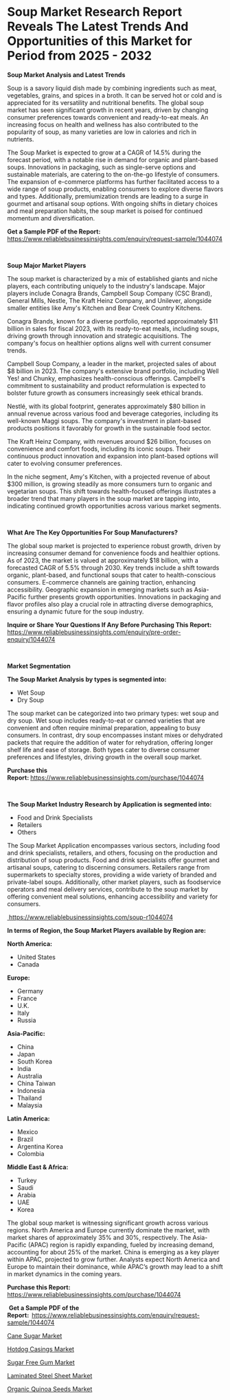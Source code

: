 <p><h1>Soup Market Research Report Reveals The Latest Trends And Opportunities of this Market for Period from 2025 - 2032</h1></p><p><strong>Soup Market Analysis and Latest Trends</strong></p>
<p><p>Soup is a savory liquid dish made by combining ingredients such as meat, vegetables, grains, and spices in a broth. It can be served hot or cold and is appreciated for its versatility and nutritional benefits. The global soup market has seen significant growth in recent years, driven by changing consumer preferences towards convenient and ready-to-eat meals. An increasing focus on health and wellness has also contributed to the popularity of soup, as many varieties are low in calories and rich in nutrients.</p><p>The Soup Market is expected to grow at a CAGR of 14.5% during the forecast period, with a notable rise in demand for organic and plant-based soups. Innovations in packaging, such as single-serve options and sustainable materials, are catering to the on-the-go lifestyle of consumers. The expansion of e-commerce platforms has further facilitated access to a wide range of soup products, enabling consumers to explore diverse flavors and types. Additionally, premiumization trends are leading to a surge in gourmet and artisanal soup options. With ongoing shifts in dietary choices and meal preparation habits, the soup market is poised for continued momentum and diversification.</p></p>
<p><strong>Get a Sample PDF of the Report:&nbsp;</strong> <a href="https://www.reliablebusinessinsights.com/enquiry/request-sample/1044074?utm_campaign=116&utm_medium=2&utm_source=Github&utm_content=ia&utm_term=14022025&utm_id=soup">https://www.reliablebusinessinsights.com/enquiry/request-sample/1044074</a></p>
<p>&nbsp;</p>
<p><strong>Soup Major Market Players</strong></p>
<p><p>The soup market is characterized by a mix of established giants and niche players, each contributing uniquely to the industry's landscape. Major players include Conagra Brands, Campbell Soup Company (CSC Brand), General Mills, Nestle, The Kraft Heinz Company, and Unilever, alongside smaller entities like Amy's Kitchen and Bear Creek Country Kitchens.</p><p>Conagra Brands, known for a diverse portfolio, reported approximately $11 billion in sales for fiscal 2023, with its ready-to-eat meals, including soups, driving growth through innovation and strategic acquisitions. The company's focus on healthier options aligns well with current consumer trends.</p><p>Campbell Soup Company, a leader in the market, projected sales of about $8 billion in 2023. The company's extensive brand portfolio, including Well Yes! and Chunky, emphasizes health-conscious offerings. Campbell's commitment to sustainability and product reformulation is expected to bolster future growth as consumers increasingly seek ethical brands.</p><p>Nestlé, with its global footprint, generates approximately $80 billion in annual revenue across various food and beverage categories, including its well-known Maggi soups. The company's investment in plant-based products positions it favorably for growth in the sustainable food sector.</p><p>The Kraft Heinz Company, with revenues around $26 billion, focuses on convenience and comfort foods, including its iconic soups. Their continuous product innovation and expansion into plant-based options will cater to evolving consumer preferences.</p><p>In the niche segment, Amy's Kitchen, with a projected revenue of about $300 million, is growing steadily as more consumers turn to organic and vegetarian soups. This shift towards health-focused offerings illustrates a broader trend that many players in the soup market are tapping into, indicating continued growth opportunities across various market segments.</p></p>
<p>&nbsp;</p>
<p><strong>What Are The Key Opportunities For Soup Manufacturers?</strong></p>
<p><p>The global soup market is projected to experience robust growth, driven by increasing consumer demand for convenience foods and healthier options. As of 2023, the market is valued at approximately $18 billion, with a forecasted CAGR of 5.5% through 2030. Key trends include a shift towards organic, plant-based, and functional soups that cater to health-conscious consumers. E-commerce channels are gaining traction, enhancing accessibility. Geographic expansion in emerging markets such as Asia-Pacific further presents growth opportunities. Innovations in packaging and flavor profiles also play a crucial role in attracting diverse demographics, ensuring a dynamic future for the soup industry.</p></p>
<p><strong>Inquire or Share Your Questions If Any Before Purchasing This Report:</strong> <a href="https://www.reliablebusinessinsights.com/enquiry/pre-order-enquiry/1044074?utm_campaign=116&utm_medium=2&utm_source=Github&utm_content=ia&utm_term=14022025&utm_id=soup">https://www.reliablebusinessinsights.com/enquiry/pre-order-enquiry/1044074</a></p>
<p>&nbsp;</p>
<p><strong>Market Segmentation</strong></p>
<p><strong>The Soup Market Analysis by types is segmented into:</strong></p>
<p><ul><li>Wet Soup</li><li>Dry Soup</li></ul></p>
<p><p>The soup market can be categorized into two primary types: wet soup and dry soup. Wet soup includes ready-to-eat or canned varieties that are convenient and often require minimal preparation, appealing to busy consumers. In contrast, dry soup encompasses instant mixes or dehydrated packets that require the addition of water for rehydration, offering longer shelf life and ease of storage. Both types cater to diverse consumer preferences and lifestyles, driving growth in the overall soup market.</p></p>
<p><strong>Purchase this Report:&nbsp;</strong><a href="https://www.reliablebusinessinsights.com/purchase/1044074?utm_campaign=116&utm_medium=2&utm_source=Github&utm_content=ia&utm_term=14022025&utm_id=soup">https://www.reliablebusinessinsights.com/purchase/1044074</a></p>
<p>&nbsp;</p>
<p><strong>The Soup Market Industry Research by Application is segmented into:</strong></p>
<p><ul><li>Food and Drink Specialists</li><li>Retailers</li><li>Others</li></ul></p>
<p><p>The Soup Market Application encompasses various sectors, including food and drink specialists, retailers, and others, focusing on the production and distribution of soup products. Food and drink specialists offer gourmet and artisanal soups, catering to discerning consumers. Retailers range from supermarkets to specialty stores, providing a wide variety of branded and private-label soups. Additionally, other market players, such as foodservice operators and meal delivery services, contribute to the soup market by offering convenient meal solutions, enhancing accessibility and variety for consumers.</p></p>
<p><a href="https://www.reliablebusinessinsights.com/soup-r1044074?utm_campaign=116&utm_medium=2&utm_source=Github&utm_content=ia&utm_term=14022025&utm_id=soup">&nbsp;https://www.reliablebusinessinsights.com/soup-r1044074</a></p>
<p><strong>In terms of Region, the Soup Market Players available by Region are:</strong></p>
<p>
    <p> <strong> North America: </strong>
        <ul>
            <li>United States</li>
            <li>Canada</li>
        </ul>
        </p> 
    <p> <strong> Europe: </strong>
        <ul>
            <li>Germany</li>
            <li>France</li>
            <li>U.K.</li>
            <li>Italy</li>
            <li>Russia</li>
        </ul>
        </p> 
    <p> <strong> Asia-Pacific: </strong>
        <ul>
            <li>China</li>
            <li>Japan</li>
            <li>South Korea</li>
            <li>India</li>
            <li>Australia</li>
            <li>China Taiwan</li>
            <li>Indonesia</li>
            <li>Thailand</li>
            <li>Malaysia</li>
        </ul>
        </p> 
    <p> <strong> Latin America: </strong>
        <ul>
            <li>Mexico</li>
            <li>Brazil</li>
            <li>Argentina Korea</li>
            <li>Colombia</li>
        </ul>
        </p> 
    <p> <strong> Middle East & Africa: </strong>
        <ul>
            <li>Turkey</li>
            <li>Saudi</li>
            <li>Arabia</li>
            <li>UAE</li>
            <li>Korea</li>
        </ul>
    </p>
    </p>
<p><p>The global soup market is witnessing significant growth across various regions. North America and Europe currently dominate the market, with market shares of approximately 35% and 30%, respectively. The Asia-Pacific (APAC) region is rapidly expanding, fueled by increasing demand, accounting for about 25% of the market. China is emerging as a key player within APAC, projected to grow further. Analysts expect North America and Europe to maintain their dominance, while APAC’s growth may lead to a shift in market dynamics in the coming years.</p></p>
<p><strong>Purchase this Report: </strong><a href="https://www.reliablebusinessinsights.com/purchase/1044074?utm_campaign=116&utm_medium=2&utm_source=Github&utm_content=ia&utm_term=14022025&utm_id=soup">https://www.reliablebusinessinsights.com/purchase/1044074</a></p>
<p>&nbsp;<strong>Get a Sample PDF of the Report:&nbsp;&nbsp;</strong><a href="https://www.reliablebusinessinsights.com/enquiry/request-sample/1044074?utm_campaign=116&utm_medium=2&utm_source=Github&utm_content=ia&utm_term=14022025&utm_id=soup">https://www.reliablebusinessinsights.com/enquiry/request-sample/1044074</a></p>
<p><strong></strong></p>
<p><p><a href="https://github.com/lateshab69/Market-Research-Report-List-1/blob/main/cane-sugar-market.md?utm_campaign=116&utm_medium=2&utm_source=Github&utm_content=ia&utm_term=14022025&utm_id=soup">Cane Sugar Market</a></p><p><a href="https://github.com/hedbomkrahe/Market-Research-Report-List-1/blob/main/hotdog-casings-market.md?utm_campaign=116&utm_medium=2&utm_source=Github&utm_content=ia&utm_term=14022025&utm_id=soup">Hotdog Casings Market</a></p><p><a href="https://github.com/elvutedipela/Market-Research-Report-List-1/blob/main/sugar-free-gum-market.md?utm_campaign=116&utm_medium=2&utm_source=Github&utm_content=ia&utm_term=14022025&utm_id=soup">Sugar Free Gum Market</a></p><p><a href="https://github.com/nkbaroga/Market-Research-Report-List-1/blob/main/laminated-steel-sheet-market.md?utm_campaign=116&utm_medium=2&utm_source=Github&utm_content=ia&utm_term=14022025&utm_id=soup">Laminated Steel Sheet Market</a></p><p><a href="https://github.com/chongseney974/Market-Research-Report-List-1/blob/main/organic-quinoa-seeds-market.md?utm_campaign=116&utm_medium=2&utm_source=Github&utm_content=ia&utm_term=14022025&utm_id=soup">Organic Quinoa Seeds Market</a></p></p>